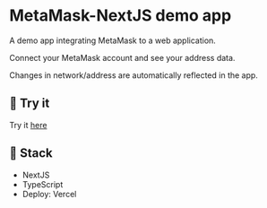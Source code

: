 # MetaMask-NextJS demo app

A demo app integrating MetaMask to a web application.

Connect your MetaMask account and see your address data.

Changes in network/address are automatically reflected in the app.

## 🔗 Try it

Try it [here](https://metamask-nextjs-demo.vercel.app/)

## 🚀 Stack

- NextJS
- TypeScript
- Deploy: Vercel
